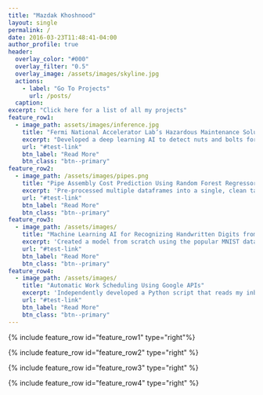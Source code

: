 ```yaml
---
title: "Mazdak Khoshnood"
layout: single
permalink: /
date: 2016-03-23T11:48:41-04:00
author_profile: true
header:
  overlay_color: "#000"
  overlay_filter: "0.5"
  overlay_image: /assets/images/skyline.jpg
  actions:
    - label: "Go To Projects"
      url: /posts/
  caption: 
excerpt: "Click here for a list of all my projects"
feature_row1:
  - image_path: assets/images/inference.jpg
    title: "Fermi National Accelerator Lab’s Hazardous Maintenance Solution Using Object Detection in 3D space"
    excerpt: "Developed a deep learning AI to detect nuts and bolts for maintenance in radioactive environments at Fermilab"
    url: "#test-link"
    btn_label: "Read More"
    btn_class: "btn--primary"
feature_row2:
  - image_path: /assets/images/pipes.png
    title: "Pipe Assembly Cost Prediction Using Random Forest Regressor Model"
    excerpt: 'Pre-processed multiple dataframes into a single, clean table to train a machine learning algorithm'
    url: "#test-link"
    btn_label: "Read More"
    btn_class: "btn--primary"
feature_row3:
  - image_path: /assets/images/
    title: "Machine Learning AI for Recognizing Handwritten Digits from Pictures"
    excerpt: 'Created a model from scratch using the popular MNIST database and the machine learning API: Tensorflow'
    url: "#test-link"
    btn_label: "Read More"
    btn_class: "btn--primary"
feature_row4:
  - image_path: /assets/images/
    title: "Automatic Work Scheduling Using Google APIs"
    excerpt: 'Independently developed a Python script that reads my inbox to create a daily schedule in my calendar'
    url: "#test-link"
    btn_label: "Read More"
    btn_class: "btn--primary"
---
```


{% include feature_row id="feature_row1" type="right"%}

{% include feature_row id="feature_row2" type="right" %}

{% include feature_row id="feature_row3" type="right" %}

{% include feature_row id="feature_row4" type="right" %}
